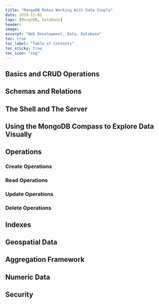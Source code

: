 ```yaml
---
title: "MongoDB Makes Working With Data Simple"
date: 2019-11-01
tags: [MongoDB, Database]
header:
image:
excerpt: "Web Development, Data, Database"
toc: true
toc_label: "Table of Contents"
toc_sticky: true
toc_icon: "cog"
---
```


## Basics and CRUD Operations

## Schemas and Relations

## The Shell and The Server

## Using the MongoDB Compass to Explore Data Visually

## Operations

### Create Operations

### Read Operations

### Update Operations

### Delete Operations

## Indexes

## Geospatial Data

## Aggregation Framework

## Numeric Data

## Security
